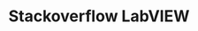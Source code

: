 ---
title: "Stackoverflow LabVIEW"
externalUrl: https://stackoverflow.com/questions/tagged/labview
summary: "Questions and answers on Stackoverflow tagged with LabVIEW."
showSummary: true
categories:
 - "Find Answers"
tags:
 - Online
 - Knowledge Base
---